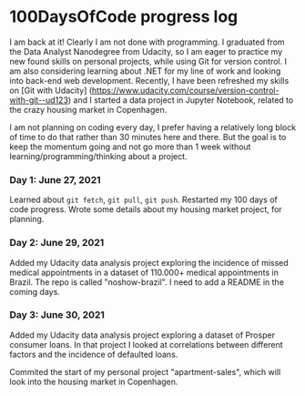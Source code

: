 # 100DaysOfCode progress log

I am back at it! Clearly I am not done with programming. I graduated from the Data Analyst Nanodegree from Udacity, so I am eager to practice my new found skills on personal projects, while using Git for version control. I am also considering learning about .NET for my line of work and looking into back-end web development.
Recently, I have been refreshed my skills on [Git with Udacity] (https://www.udacity.com/course/version-control-with-git--ud123) and I started a data project in Jupyter Notebook, related to the crazy housing market in Copenhagen.

I am not planning on coding every day, I prefer having a relatively long block of time to do that rather than 30 minutes here and there. But the goal is to keep the momentum going and not go more than 1 week without learning/programming/thinking about a project.

### Day 1: June 27, 2021

Learned about `git fetch`, `git pull`, `git push`. Restarted my 100 days of code progress. Wrote some details about my housing market project, for planning.

### Day 2: June 29, 2021

Added my Udacity data analysis project exploring the incidence of missed medical appointments in a dataset of 110.000+ medical appointments in Brazil. The repo is called "noshow-brazil". I need to add a README in the coming days.

### Day 3: June 30, 2021

Added my Udacity data analysis project exploring a dataset of Prosper consumer loans. In that project I looked at correlations between different factors and the incidence of defaulted loans.

Commited the start of my personal project "apartment-sales", which will look into the housing market in Copenhagen.